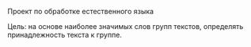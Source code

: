 Проект по обработке естественного языка

Цель: на основе наиболее значимых слов групп текстов, определять принадлежность текста к группе.
 
 
